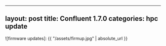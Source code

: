 
---
layout: post
title:  Confluent 1.7.0
categories: hpc update
---

![firmware updates]: {{ "/assets/firmup.jpg" | absolute_url }}

